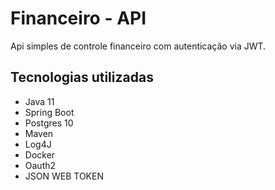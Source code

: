# Financeiro - API

Api simples de controle financeiro com autenticação via JWT.

## Tecnologias utilizadas
- Java 11
- Spring Boot
- Postgres 10
- Maven
- Log4J
- Docker
- Oauth2
- JSON WEB TOKEN
